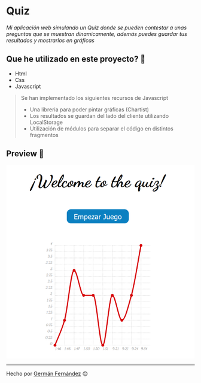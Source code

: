 # Quiz

_Mi aplicación web simulando un Quiz donde se pueden contestar a unas preguntas que se muestran dinamicamente, además puedes guardar tus resultados y mostrarlos en gráficas_

## Que he utilizado en este proyecto? 🔧

- Html
- Css
- Javascript
  
> Se han implementado los siguientes recursos de Javascript
>   - Una libreria para poder pintar gráficas (Chartist)
>   - Los resultados se guardan del lado del cliente utilizando LocalStorage
>   - Utilización de módulos para separar el código en distintos fragmentos

## Preview 🚀

![foto](./Imagenes_Proyecto/PantallaPrincipalQuiz.PNG) 

---
Hecho por [Germán Fernández](https://github.com/GeerDev) 😊 